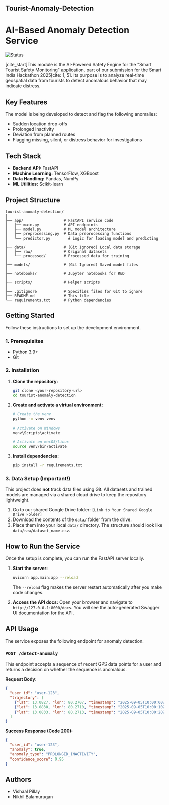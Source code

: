 ## Tourist-Anomaly-Detection

# AI-Based Anomaly Detection Service

![Status](https://img.shields.io/badge/status-in_progress-yellow)

[cite_start]This module is the AI-Powered Safety Engine for the "Smart Tourist Safety Monitoring" application, part of our submission for the Smart India Hackathon 2025[cite: 1, 5]. Its purpose is to analyze real-time geospatial data from tourists to detect anomalous behavior that may indicate distress.

## Key Features

The model is being developed to detect and flag the following anomalies:
- Sudden location drop-offs
- Prolonged inactivity
- Deviation from planned routes
- Flagging missing, silent, or distress behavior for investigations

## Tech Stack

- **Backend API:** FastAPI 
- **Machine Learning:** TensorFlow, XGBoost 
- **Data Handling:** Pandas, NumPy
- **ML Utilities:** Scikit-learn

## Project Structure

```
tourist-anomaly-detection/
│
├── app/                  # FastAPI service code
│   ├── main.py           # API endpoints
│   ├── model.py          # ML model architecture
│   ├── preprocessing.py  # Data preprocessing functions
│   └── predictor.py        # Logic for loading model and predicting
│
├── data/                 # (Git Ignored) Local data storage
│   ├── raw/              # Original datasets
│   └── processed/        # Processed data for training
│
├── models/               # (Git Ignored) Saved model files
│
├── notebooks/            # Jupyter notebooks for R&D
│
├── scripts/              # Helper scripts
│
├── .gitignore            # Specifies files for Git to ignore
├── README.md             # This file
└── requirements.txt      # Python dependencies
```

## Getting Started

Follow these instructions to set up the development environment.

### 1. Prerequisites

- Python 3.9+
- Git

### 2. Installation

1.  **Clone the repository:**
    ```bash
    git clone <your-repository-url>
    cd tourist-anomaly-detection
    ```

2.  **Create and activate a virtual environment:**
    ```bash
    # Create the venv
    python -m venv venv

    # Activate on Windows
    venv\Scripts\activate

    # Activate on macOS/Linux
    source venv/bin/activate
    ```

3.  **Install dependencies:**
    ```bash
    pip install -r requirements.txt
    ```

### 3. Data Setup (Important!)

This project does **not** track data files using Git. All datasets and trained models are managed via a shared cloud drive to keep the repository lightweight.

1.  Go to our shared Google Drive folder: `[Link to Your Shared Google Drive Folder]`
2.  Download the contents of the `data/` folder from the drive.
3.  Place them into your local `data/` directory. The structure should look like `data/raw/dataset_name.csv`.

## How to Run the Service

Once the setup is complete, you can run the FastAPI server locally.

1.  **Start the server:**
    ```bash
    uvicorn app.main:app --reload
    ```
    The `--reload` flag makes the server restart automatically after you make code changes.

2.  **Access the API docs:**
    Open your browser and navigate to `http://127.0.0.1:8000/docs`. You will see the auto-generated Swagger UI documentation for the API.

## API Usage

The service exposes the following endpoint for anomaly detection.

### `POST /detect-anomaly`

This endpoint accepts a sequence of recent GPS data points for a user and returns a decision on whether the sequence is anomalous.

**Request Body:**

```json
{
  "user_id": "user-123",
  "trajectory": [
    {"lat": 13.0827, "lon": 80.2707, "timestamp": "2025-09-05T10:00:00Z"},
    {"lat": 13.0830, "lon": 80.2710, "timestamp": "2025-09-05T10:00:10Z"},
    {"lat": 13.0833, "lon": 80.2713, "timestamp": "2025-09-05T10:00:20Z"}
  ]
}
```

**Success Response (Code 200):**

```json
{
  "user_id": "user-123",
  "anomaly": true,
  "anomaly_type": "PROLONGED_INACTIVITY",
  "confidence_score": 0.95
}
```

## Authors

- Vishaal Pillay 
- Nikhil Balamurugan 
